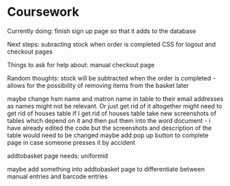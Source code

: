 # Coursework



Currently doing:
finish sign up page so that it adds to the database


Next steps:
subracting stock when order is completed
CSS for logout and checkout pages


Things to ask for help about:
manual checkout page


Random thoughts:
stock will be subtracted when the order is completed - allows for the possibility of removing items from the basket later

maybe change hsm name and matron name in table to their email addresses as names might not be relevant. Or just get rid of it altogether
might need to get rid of houses table
if I get rid of houses table take new screenshots of tables which depend on it and then put them into the word document - i have already edited the code but the screenshots and description of the table would need to be changed
maybe add pop up button to complete page in case someone presses it by accident



addtobasket page needs:
uniformid

maybe add something into addtobasket page to differentiate between manual entries and barcode entries